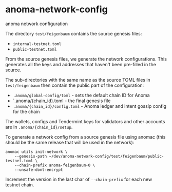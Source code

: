 # anoma-network-config
anoma network configuration

The directory `test/feigenbaum` contains the source genesis files:

- `internal-testnet.toml`
- `public-testnet.toml`

From the source genesis files, we generate the network configurations. This generates all the keys and addresses that haven't been pre-filled in the source.

The sub-directories with the same name as the source TOML files in `test/feigenbaum` then contain the public part of the configuration:

- `.anoma/global-config/toml` - sets the default chain ID for Anoma
- `.anoma/{chain_id}.toml - the final genesis file
- `.anoma/{chain_id}/config.toml` - Anoma ledger and intent gossip config for the chain

The wallets, configs and Tendermint keys for validators and other accounts are in `.anoma/{chain_id}/setup`.

To generate a network config from a source genesis file using anomac (this should be the same release that will be used in the network):

```shell
anomac utils init-network \
    --genesis-path ~/dev/anoma-network-config/test/feigenbaum/public-testnet.toml \
    --chain-prefix anoma-feigenbaum-0 \
    --unsafe-dont-encrypt
```

Increment the version in the last char of `--chain-prefix` for each new testnet chain.
